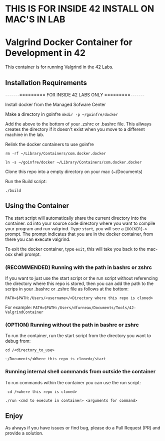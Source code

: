 # THIS IS FOR INSIDE 42 INSTALL ON MAC'S IN LAB
# Valgrind Docker Container for Development in 42
This container is for running Valgrind in the 42 Labs.

## Installation Requirements

-------========= FOR INSIDE 42 LABS ONLY =========-------

Install docker from the Managed Sofware Center

Make a directory in goinfre
```mkdir -p ~/goinfre/docker```

Add the above to the bottom of your .zshrc or .bashrc file.  This allways creates the directory if it doesn't exist when you move to a different machine in the lab.

Relink the docker containers to use goinfre

```rm -rf ~/Library/Containers/com.docker.docker```

```ln -s ~/goinfre/docker ~/Library/Containers/com.docker.docker```

Clone this repo into a empty directory on your mac (~/Documents)

Run the Build script:

```./build```

## Using the Container
The start script will automatically share the current directory into the container.
cd into your source code directory where you want to compile your program and run valgrind.  Type ```start```, you will see a ```[DOCKER]->``` prompt.  The prompt indicates that you are in the docker container, from there you can execute valgrind.

To exit the docker container, type ```exit```, this will take you back to the mac-osx shell prompt.

### (RECOMMENDED) Running with the path in bashrc or zshrc

If you want to just use the start script or the run script without referencing the directory where this repo is stored, then you can add the path to the scrips in your .bashrc or .zshrc file as follows at the bottom:

```PATH=$PATH:/Users/<username>/<Directory where this repo is cloned>```

For example: ```PATH=$PATH:/Users/dfurneau/Documents/Tools/42-ValgrindContainer```

### (OPTION) Running without the path in bashrc or zshrc

To run the container, run the start script from the directory you want to debug from:

```cd /<directory_to_use>```

```~/Documents/<Where this repo is cloned>/start```

### Running internal shell commands from outside the container

To run commands within the container you can use the run script:

``` cd /<where this repo is cloned>```

```./run <cmd to execute in container> <arguments for command>```


## Enjoy
As always if you have issues or find bug, please do a Pull Request (PR) and provide a solution.
